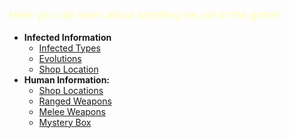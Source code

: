 <div style="font-size:120%;">
  <p><span style="color:rgb(255,255,180);">Here you can learn about anything we put in the game!</span></p>
</div>

- **Infected Information**
    - [Infected Types](<infected-types>)
    - [Evolutions](<evos>)
     - [Shop Location](<i-shop>)
- **Human Information:**
    - [Shop Locations](<h-shops>)
    - [Ranged Weapons](<ranged>)
    - [Melee Weapons](<melee>)
    - [Mystery Box](<mystery>)